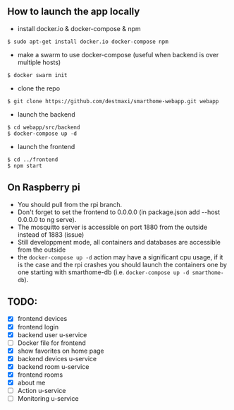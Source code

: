 ## How to launch the app locally

- install docker.io & docker-compose & npm
```
$ sudo apt-get install docker.io docker-compose npm
```
- make a swarm to use docker-compose (useful when backend is over multiple hosts)
```
$ docker swarm init
```
- clone the repo
```
$ git clone https://github.com/destmaxi/smarthome-webapp.git webapp
```
- launch the backend
```
$ cd webapp/src/backend
$ docker-compose up -d
```
- launch the frontend
```
$ cd ../frontend
$ npm start
```

## On Raspberry pi

- You should pull from the rpi branch.
- Don't forget to set the frontend to 0.0.0.0 (in package.json add --host 0.0.0.0 to ng serve).
- The mosquitto server is accessible on port 1880 from the outside instead of 1883 (issue)
- Still developpment mode, all containers and databases are accessible from the outside
- the `docker-compose up -d` action may have a significant cpu usage, if it is the case and the rpi crashes you should launch the containers one by one starting with smarthome-db (i.e. `docker-compose up -d smarthome-db`).

## TODO:

- [x] frontend devices
- [x] frontend login
- [x] backend user u-service
- [ ] Docker file for frontend
- [x] show favorites on home page
- [x] backend devices u-service
- [x] backend room u-service
- [x] frontend rooms
- [x] about me
- [ ] Action u-service
- [ ] Monitoring u-service
